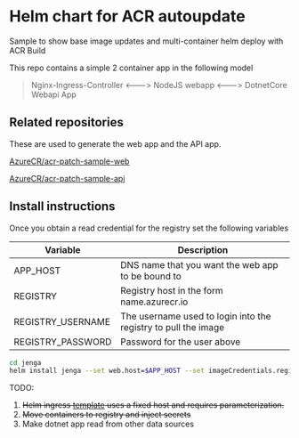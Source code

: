 # Helm chart for ACR autoupdate

Sample to show base image updates and multi-container helm deploy with ACR Build

This repo contains a simple 2 container app in the following model 


> Nginx-Ingress-Controller  <---> NodeJS webapp  <--->  DotnetCore Webapi App 


## Related repositories 

These are used to generate the web app and the API app. 

[AzureCR/acr-patch-sample-web](https://github.com/AzureCR/acr-patch-sample-web)

[AzureCR/acr-patch-sample-api](https://github.com/AzureCR/acr-patch-sample-api)


## Install instructions 

Once you obtain a read credential for the registry set the following variables 

|Variable|Description|
|--------|-----------|
| APP_HOST | DNS name that you want the web app to be bound to | 
| REGISTRY  | Registry host in the form name.azurecr.io |
| REGISTRY_USERNAME | The username used to login into the registry to pull the image |
| REGISTRY_PASSWORD | Password for the user above |


```bash
cd jenga
helm install jenga --set web.host=$APP_HOST --set imageCredentials.registry=$REGISTRY --set imageCredentials.username=$REGISTRY_USERNAME --set imageCredentials.password=$REGISTRY_PASSWORD .
```

TODO:
1. ~~Helm ingress [template](jenga/templates/webapp.yaml) uses a fixed host and requires parameterization.~~
2. ~~Move containers to registry and inject secrets~~
3. Make dotnet app read from other data sources
